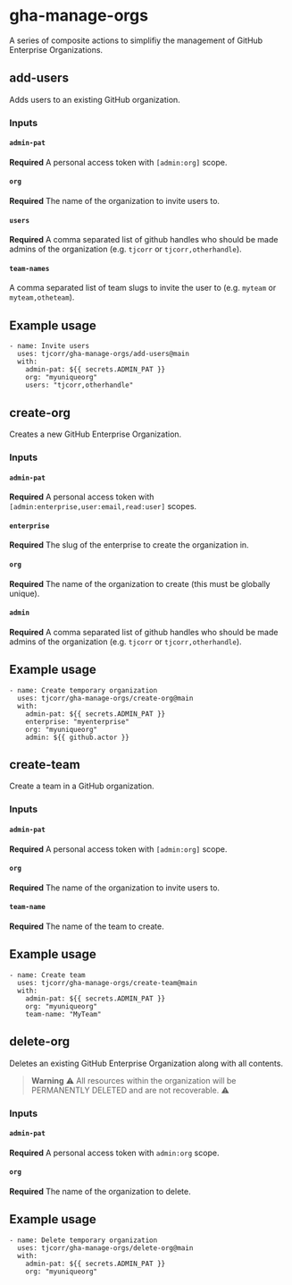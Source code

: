 # gha-manage-orgs

A series of composite actions to simplifiy the management of GitHub Enterprise Organizations.

## add-users

Adds users to an existing GitHub organization.

### Inputs

#### `admin-pat`

**Required** A personal access token with `[admin:org]` scope.

#### `org`

**Required** The name of the organization to invite users to.

#### `users`

**Required** A comma separated list of github handles who should be made admins of the organization (e.g. `tjcorr` or `tjcorr,otherhandle`).

#### `team-names`

A comma separated list of team slugs to invite the user to (e.g. `myteam` or `myteam,otheteam`).

## Example usage

```
- name: Invite users
  uses: tjcorr/gha-manage-orgs/add-users@main
  with:
    admin-pat: ${{ secrets.ADMIN_PAT }}
    org: "myuniqueorg"
    users: "tjcorr,otherhandle"
```


## create-org

Creates a new GitHub Enterprise Organization.

### Inputs

#### `admin-pat`

**Required** A personal access token with `[admin:enterprise,user:email,read:user]` scopes.

#### `enterprise`

**Required** The slug of the enterprise to create the organization in.

#### `org`

**Required** The name of the organization to create (this must be globally unique).

#### `admin`

**Required** A comma separated list of github handles who should be made admins of the organization (e.g. `tjcorr` or `tjcorr,otherhandle`).

## Example usage

```
- name: Create temporary organization
  uses: tjcorr/gha-manage-orgs/create-org@main
  with:
    admin-pat: ${{ secrets.ADMIN_PAT }}
    enterprise: "myenterprise"
    org: "myuniqueorg"
    admin: ${{ github.actor }}
```

## create-team

Create a team in a GitHub organization.

### Inputs

#### `admin-pat`

**Required** A personal access token with `[admin:org]` scope.

#### `org`

**Required** The name of the organization to invite users to.

#### `team-name`

**Required** The name of the team to create.

## Example usage

```
- name: Create team
  uses: tjcorr/gha-manage-orgs/create-team@main
  with:
    admin-pat: ${{ secrets.ADMIN_PAT }}
    org: "myuniqueorg"
    team-name: "MyTeam"
```


## delete-org

Deletes an existing GitHub Enterprise Organization along with all contents.

>**Warning**
>:warning: All resources within the organization will be PERMANENTLY DELETED and are not recoverable. :warning:

### Inputs

#### `admin-pat`

**Required** A personal access token with `admin:org` scope.

#### `org`

**Required** The name of the organization to delete.

## Example usage

```
- name: Delete temporary organization
  uses: tjcorr/gha-manage-orgs/delete-org@main
  with:
    admin-pat: ${{ secrets.ADMIN_PAT }}
    org: "myuniqueorg"
```
